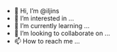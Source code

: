 - 👋 Hi, I’m @iljins
- 👀 I’m interested in ...
- 🌱 I’m currently learning ...
- 💞️ I’m looking to collaborate on ...
- 📫 How to reach me ...

<!---
iljins/iljins is a ✨ special ✨ repository because its `README.md` (this file) appears on your GitHub profile.
You can click the Preview link to take a look at your changes.
--->
